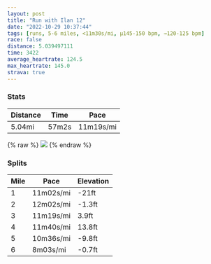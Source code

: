 ```yaml
---
layout: post
title: "Run with Ilan 12"
date: "2022-10-29 10:37:44"
tags: [runs, 5-6 miles, <11m30s/mi, μ145-150 bpm, →120-125 bpm]
race: false
distance: 5.039497111
time: 3422
average_heartrate: 124.5
max_heartrate: 145.0
strava: true
---
```


### Stats

| Distance | Time | Pace |
|----------|------|------|
|5.04mi|57m2s|11m19s/mi|

{% raw %}
<img src='https://maps.googleapis.com/maps/api/staticmap?maptype=roadmap&path=enc:whwwFd~sbMW@[A?FJLACGIBJFGJ?NBDDBPKf@IpAAt@HbATjAB\Lx@@r@A@?Ch@Nj@ZFA@PDKRGFBDTA`@CPk@pBSdA_@vA]~@]nA_@pBYz@DA\N`@Rr@p@xAx@jAv@|Ar@FF^R`@VN\RHFFd@TlAp@\ZTf@^L\DhA`@n@Dt@Rb@VfAXtAh@t@R`ACV@\Eb@AVLVBZGh@HLFj@^`@JVKh@]RAp@BFDN@FiACe@Jc@DCNEZBj@Qv@_@v@EXDFAFGDQRGLDz@BZFd@DPO^RPDTE^HtAf@`@BXA^ObAPb@PTd@h@j@t@Vn@SnAYlACVDJZNNZPLj@Zh@L?n@RdDZ~Bb@bA^l@PbAb@p@PXPb@H`FZbCBhAHZ?VDp@DlA?`@Ch@D`@FnDJl@Fd@?d@Hb@@l@Nd@BtC@dCNjA@pAJV?FCfA?^F^?XJdAF^AZH\C`@HX?hAJf@LtAHNC~@?n@Dv@@`@ChADjD\fATdAL\@j@Jl@D`@Jd@HhDVTAV@`@PtDf@J?n@Hb@JbA^J@^PpAXlBIpAHrAN~@Th@@ZN?BBXGXGhCIVNt@GZDFNf@M|@Eh@WbBWzB@HFJfBLjAN`CN|@Pf@AvALPDd@BZL`ADTR\PZDNIJ?jBHl@LbAXRm@HGFW@m@b@eA@OCEA@BB`@BVRVD`AEVKj@FHBb@T@B?r@EZQh@Cr@@`@JNd@P`@Ab@Ed@?pAj@RPFAr@Bn@\\FXE\Fp@NHADC@EAESAGDWBQE_@WOAe@Bg@KQGk@Ek@]MDYAQFaBc@UOYUIM?SMs@BUB{@XU@MMIm@Eg@@IDOGIVADGBMJGLE?c@YWBY\Mf@ONCVE@I^KRc@OWCaBHUH]Ge@JMGWG]Ug@WkA]eAQ}@Y[A[?}ASk@Ai@IY@]GuAOi@KEECQAg@LaDFo@@s@BMCQB_@H[Hk@FyAAm@HiAJ[HE\Ch@F&key=AIzaSyC1MId7bFpkLXNAaYhBSTb8jLyiSqzbDtM&size=800x800&markers=color:yellow|label:S|40.75676,-73.99923&markers=color:green|label:F|40.71782,-74.01314999999998'>
{% endraw %}

### Splits

| Mile | Pace | Elevation |
|------|------|-----------|
|1|11m02s/mi|-21ft|
|2|12m02s/mi|-1.3ft|
|3|11m19s/mi|3.9ft|
|4|11m40s/mi|13.8ft|
|5|10m36s/mi|-9.8ft|
|6|8m03s/mi|-0.7ft|
